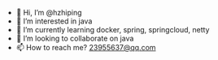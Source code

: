 - 👋 Hi, I’m @hzhiping
- 👀 I’m interested in java
- 🌱 I’m currently learning docker, spring, springcloud, netty
- 💞️ I’m looking to collaborate on java
- 📫 How to reach me? 23955637@qq.com

<!---
hzhiping/hzhiping is a ✨ special ✨ repository because its `README.md` (this file) appears on your GitHub profile.
You can click the Preview link to take a look at your changes.
--->
